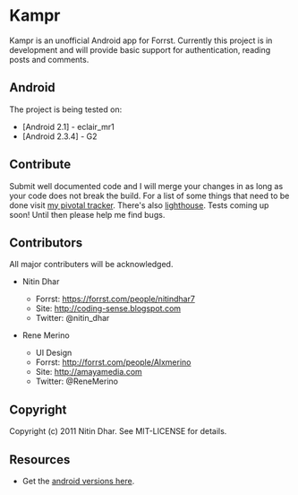 Kampr
=====
Kampr is an unofficial Android app for Forrst. Currently this project is in development and will provide basic support for authentication, reading posts and comments.

Android
-------
The project is being tested on:

* [Android 2.1] - eclair_mr1
* [Android 2.3.4] - G2

Contribute
------------
Submit well documented code and I will merge your changes in
as long as your code does not break the build. For a list of some things that need
to be done visit [my pivotal tracker](https://www.pivotaltracker.com/projects/413087).
There's also [lighthouse](http://kampr.lighthouseapp.com/projects/87297/home).
Tests coming up soon! Until then please help me find bugs.
 
Contributors
------------
All major contributers will be acknowledged.

- Nitin Dhar

  - Forrst: https://forrst.com/people/nitindhar7
  - Site: http://coding-sense.blogspot.com
  - Twitter: @nitin_dhar

- Rene Merino

  - UI Design
  - Forrst: http://forrst.com/people/Alxmerino
  - Site: http://amayamedia.com
  - Twitter: @ReneMerino

Copyright
---------
Copyright (c) 2011 Nitin Dhar. See MIT-LICENSE for details.

Resources
---------

- Get the [android versions here](http://developer.android.com/guide/appendix/api-levels.html).
